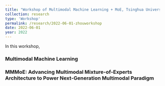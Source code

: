 ```yaml
---
title: "Workshop of Multimodal Machine Learning + MoE, Tsinghua University"
collection: research
type: 'Workshop'
permalink: /research/2022-06-01-zhouworkshop
date: 2022-06-01
year: 2022
---
```




In this workshop,

### Multimodal Machine Learning

### MMMoE: Advancing Multimodal Mixture-of-Experts Architecture to Power Next-Generation Multimodal Paradigm
